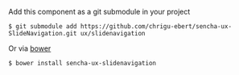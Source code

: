 Add this component as a git submodule in your project
```
$ git submodule add https://github.com/chrigu-ebert/sencha-ux-SlideNavigation.git ux/slidenavigation
```

Or via [bower](https://github.com/bower/bower)
```
$ bower install sencha-ux-slidenavigation
```
